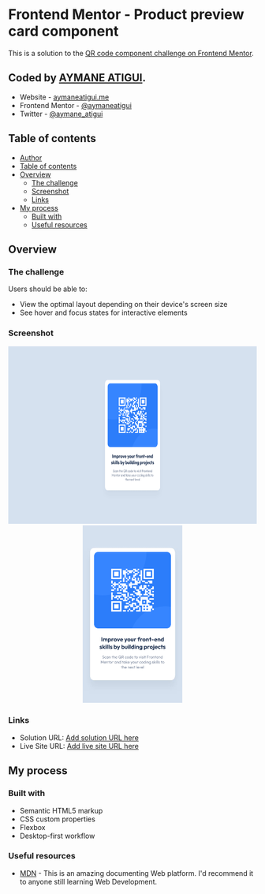 # Frontend Mentor - Product preview card component

This is a solution to the [QR code component challenge on Frontend Mentor](https://www.frontendmentor.io/challenges/qr-code-component-iux_sIO_H).

## Coded by [AYMANE ATIGUI](https://github.com/aymaneatigui).

- Website - [aymaneatigui.me](https://www.aymaneatigui.me)
- Frontend Mentor - [@aymaneatigui](https://www.frontendmentor.io/profile/aymaneatigui)
- Twitter - [@aymane_atigui](https://twitter.com/aymane_atigui)

## Table of contents

- [Author](#author)
- [Table of contents](#table-of-contents)
- [Overview](#overview)
  - [The challenge](#the-challenge)
  - [Screenshot](#screenshot)
  - [Links](#links)
- [My process](#my-process)
  - [Built with](#built-with)
  - [Useful resources](#useful-resources)

## Overview

### The challenge

Users should be able to:

- View the optimal layout depending on their device's screen size
- See hover and focus states for interactive elements

### Screenshot

<p align="center">
  <img height="360" src="./Readme/Desktop.png">
  <img height="360" src="./Readme/Phone.png">
</p>

### Links

- Solution URL: [Add solution URL here](https://github.com/aymaneatigui/Frontend-Practice/tree/main/rating-card)
- Live Site URL: [Add live site URL here](https://frontend-practice-projects.vercel.app/rating-card/)

## My process

### Built with

- Semantic HTML5 markup
- CSS custom properties
- Flexbox
- Desktop-first workflow

### Useful resources

- [MDN](https://developer.mozilla.org/) - This is an amazing documenting Web platform. I'd recommend it to anyone still learning Web Development.

